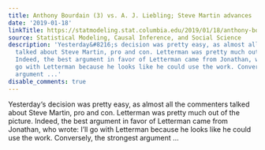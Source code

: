 ```yaml
---
title: Anthony Bourdain (3) vs. A. J. Liebling; Steve Martin advances
date: '2019-01-18'
linkTitle: https://statmodeling.stat.columbia.edu/2019/01/18/anthony-bourdain-3-vs-a-j-liebling-advances/
source: Statistical Modeling, Causal Inference, and Social Science
description: 'Yesterday&#8216;s decision was pretty easy, as almost all the commenters
  talked about Steve Martin, pro and con. Letterman was pretty much out of the picture.
  Indeed, the best argument in favor of Letterman came from Jonathan, who wrote: I’ll
  go with Letterman because he looks like he could use the work. Conversely, the strongest
  argument ...'
disable_comments: true
---
```

Yesterday&#8216;s decision was pretty easy, as almost all the commenters talked about Steve Martin, pro and con. Letterman was pretty much out of the picture. Indeed, the best argument in favor of Letterman came from Jonathan, who wrote: I’ll go with Letterman because he looks like he could use the work. Conversely, the strongest argument ...